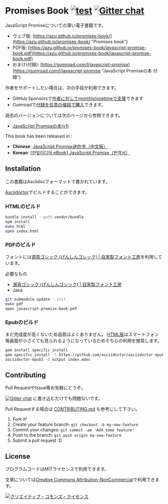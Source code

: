 # Promises Book [![test](https://github.com/azu/promises-book/actions/workflows/test.yml/badge.svg)](https://github.com/azu/promises-book/actions/workflows/test.yml) [![Gitter chat](https://badges.gitter.im/azu/promises-book.png)](https://gitter.im/azu/promises-book)

JavaScript Promiseについての薄い電子書籍です。

- ウェブ版: [https://azu.github.io/promises-book/](https://azu.github.io/promises-book/ "Promises book")
- PDF版: [https://azu.github.io/promises-book/javascript-promise-book.pdf](https://azu.github.io/promises-book/javascript-promise-book.pdf)
- おまけ(付録): [https://gumroad.com/l/javascript-promise](https://gumroad.com/l/javascript-promise "JavaScript Promiseの本 付録")

作者をサポートしたい場合は、次の手段が利用できます。

- GitHub Sponsorsで[作者に対してmonthly/onetimeで支援](https://github.com/sponsors/azu)できます
- Gumroadで[付録を任意の値段で購入](https://gumroad.com/l/javascript-promise "JavaScript Promiseの本 付録")できます。

過去のバージョンについては次のページから参照できます。

- [JavaScript Promiseの本(v1)](https://azu.github.io/promises-book/archives/v1/)

This book has been released in :

- **Chinese**: [JavaScript Promise迷你书（中文版）](http://liubin.github.io/promises-book/)
- **Korean**: [\[한빛미디어 eBook\] JavaScript Promise（번역서）](http://www.hanbit.co.kr/ebook/look.html?isbn=9788968487293)

## Installation

この書籍はAsciidocフォーマットで書かれています。

[Asciidoctor](https://asciidoctor.org/ "Asciidoctor")でビルドすることができます。

### HTMLのビルド

``` sh
bundle install --path vendor/bundle
npm install
make html
open index.html
```

### PDFのビルド

フォントには[源真ゴシック (げんしんゴシック) | 自家製フォント工房](http://jikasei.me/font/genshin/ "源真ゴシック (げんしんゴシック) | 自家製フォント工房")を利用しています。

必要なもの

* [源真ゴシック (げんしんゴシック) | 自家製フォント工房](http://jikasei.me/font/genshin/ "源真ゴシック (げんしんゴシック) | 自家製フォント工房")
* Java

``` sh
git submodule update --init
make pdf
open javascript-promise-book.pdf
```

### Epubのビルド

まだ完成度が高くないため品質はよくありません。
[HTML版](https://azu.github.io/promises-book/)はスマートフォン等画面が小さくても見られるようになっているためそちらの利用を推奨します。

``` sh
gem install specific_install
gem specific_install -l https://github.com/asciidoctor/asciidoctor-epub3
asciidoctor-epub3 -D output index.adoc
```

## Contributing

Pull RequestやIssue等お気軽にどうぞ。

[![Gitter chat](https://badges.gitter.im/azu/promises-book.png)](https://gitter.im/azu/promises-book) に書き込むだけでも問題ないです。

Pull Requestする場合は [CONTRIBUTING.md](CONTRIBUTING.md "CONTRIBUTING.md") も参考にして下さい。

1. Fork it!
2. Create your feature branch: `git checkout -b my-new-feature`
3. Commit your changes: `git commit -am 'Add some feature'`
4. Push to the branch: `git push origin my-new-feature`
5. Submit a pull request :D

## License

プログラムコードはMITライセンスで利用できます。

文章については<a rel="license" href="https://creativecommons.org/licenses/by-nc/4.0/">Creative Commons Attribution-NonCommercial</a>で利用できます。

<a rel="license" href="http://creativecommons.org/licenses/by-nc/4.0/"><img alt="クリエイティブ・コモンズ・ライセンス" style="border-width:0" src="http://i.creativecommons.org/l/by-nc/4.0/88x31.png" /></a>
